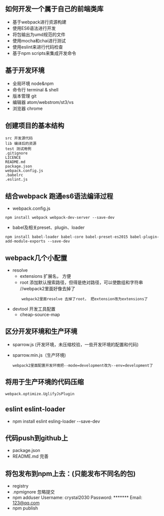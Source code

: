 ## 如何开发一个属于自己的前端类库
- 基于webpack进行资源构建
- 使用ES6语法进行开发
- 将包输出为umd规范的文件
- 使用mocha和chai进行测试
- 使用eslint来进行代码检查
- 基于npm scripts来集成开发命令

## 基于开发环境
- 全局环境 node&npm
- 命令行 terminal & shell
- 版本管理 git
- 编辑器 atom/webstrom/st3/vs
- 浏览器 chrome

## 创建项目的基本结构
```
src 开发源代码
lib 编译后的资源
test 测试用例
.gitignore 
LICENCE 
README.md
package.json
webpack.config.js
.babelrc
.eslint.js

```

## 结合webpack 跑通es6语法编译过程
- webpack.config.js
```
npm install webpack webpack-dev-server --save-dev
```

- babel及相关preset、plugin、loader
```
npm install babel-loader babel-core babel-preset-es2015 babel-plugin-add-module-exports --save-dev
```

## webpack几个小配置
- resolve
    - extensions 扩展名， 方便
    - root 添加默认搜索路径，但得是绝对路径，可以使数组和字符串  //webpack2里面好像去掉了
    ```
        webpack2里面resolve 去掉了root， 把extension改为extensions了
     ```
- devtool 开发工具配置
    - cheap-source-map
     
    
## 区分开发环境和生产环境    
- sparrow.js (开发环境，未压缩校验，一些开发环境的配置和代码)
- sparrow.min.js（生产环境)
    
    ```
    webpack2里面配置开发环境把--mode=development改为--env=development了 
    ```
## 将用于生产环境的代码压缩
   ```
   webpack.optimize.UglifyJsPlugin
   ```
## eslint eslint-loader   
- npm install eslint esling-loader --save-dev

## 代码push到github上
- package.json
- README.md 完善
## 将包发布到npm上去：(只能发布不同名的包)
- registry
- .npmignore 忽略提交 
- npm adduser
  Username: crystal2030
  Password: *******
  Email: 123@qq.com
- npm publish  
  

